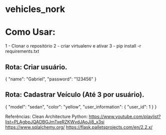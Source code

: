 # vehicles_nork

# Como Usar:
1 - Clonar o repositório
2 - criar virtualenv e ativar
3 - pip install -r requirements.txt


## Rota: Criar usuário.

{
	"name": "Gabriel",
	"password": "123456"
}


## Rota: Cadastrar Veículo (Até 3 por usuário).
{
	"model": "sedan",
	"color": "yellow",
	"user_information": {
		"user_id": 1
	}
}

Referências:
Clean Architecture Python: https://www.youtube.com/playlist?list=PLAgbpJQADBGJmTxeRZKWvdJAoJj8_x3si
https://www.sqlalchemy.org/
https://flask.palletsprojects.com/en/2.2.x/
